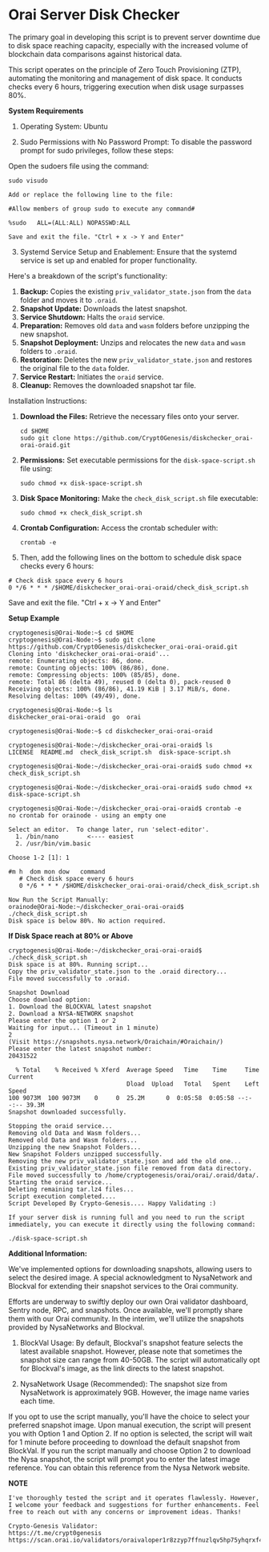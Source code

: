 # Orai Server Disk Checker

The primary goal in developing this script is to prevent server downtime due to disk space reaching capacity, especially with the increased volume of blockchain data comparisons against historical data.

This script operates on the principle of Zero Touch Provisioning (ZTP), automating the monitoring and management of disk space. It conducts checks every 6 hours, triggering execution when disk usage surpasses 80%.

**System Requirements**

1) Operating System: Ubuntu

2) Sudo Permissions with No Password Prompt:
To disable the password prompt for sudo privileges, follow these steps:

Open the sudoers file using the command: 
```
sudo visudo

Add or replace the following line to the file:

#Allow members of group sudo to execute any command#

%sudo   ALL=(ALL:ALL) NOPASSWD:ALL

Save and exit the file. "Ctrl + x -> Y and Enter"
```
3) Systemd Service Setup and Enablement:
Ensure that the systemd service is set up and enabled for proper functionality.

Here's a breakdown of the script's functionality:

1. **Backup:** Copies the existing `priv_validator_state.json` from the `data` folder and moves it to `.oraid`.
2. **Snapshot Update:** Downloads the latest snapshot.
3. **Service Shutdown:** Halts the `oraid` service.
4. **Preparation:** Removes old `data` and `wasm` folders before unzipping the new snapshot.
5. **Snapshot Deployment:** Unzips and relocates the new `data` and `wasm` folders to `.oraid`.
6. **Restoration:** Deletes the new `priv_validator_state.json` and restores the original file to the `data` folder.
7. **Service Restart:** Initiates the `oraid` service.
8. **Cleanup:** Removes the downloaded snapshot tar file.

Installation Instructions:

1. **Download the Files:** Retrieve the necessary files onto your server.
   ```
   cd $HOME
   sudo git clone https://github.com/Crypt0Genesis/diskchecker_orai-orai-oraid.git
   ```
2. **Permissions:** Set executable permissions for the `disk-space-script.sh` file using:
   ```
   sudo chmod +x disk-space-script.sh
   ```

3. **Disk Space Monitoring:** Make the `check_disk_script.sh` file executable:
   ```
   sudo chmod +x check_disk_script.sh
   ```

4. **Crontab Configuration:** Access the crontab scheduler with:
   ```
   crontab -e
   ```
 5.  Then, add the following lines on the bottom to schedule disk space checks every 6 hours:
   ```
   # Check disk space every 6 hours
   0 */6 * * * /$HOME/diskchecker_orai-orai-oraid/check_disk_script.sh
   ```
Save and exit the file. "Ctrl + x -> Y and Enter"


**Setup Example**

```
cryptogenesis@Orai-Node:~$ cd $HOME
cryptogenesis@Orai-Node:~$ sudo git clone https://github.com/Crypt0Genesis/diskchecker_orai-orai-oraid.git
Cloning into 'diskchecker_orai-orai-oraid'...
remote: Enumerating objects: 86, done.
remote: Counting objects: 100% (86/86), done.
remote: Compressing objects: 100% (85/85), done.
remote: Total 86 (delta 49), reused 0 (delta 0), pack-reused 0
Receiving objects: 100% (86/86), 41.19 KiB | 3.17 MiB/s, done.
Resolving deltas: 100% (49/49), done.

cryptogenesis@Orai-Node:~$ ls
diskchecker_orai-orai-oraid  go  orai 

cryptogenesis@Orai-Node:~$ cd diskchecker_orai-orai-oraid

cryptogenesis@Orai-Node:~/diskchecker_orai-orai-oraid$ ls
LICENSE  README.md  check_disk_script.sh  disk-space-script.sh

cryptogenesis@Orai-Node:~/diskchecker_orai-orai-oraid$ sudo chmod +x check_disk_script.sh

cryptogenesis@Orai-Node:~/diskchecker_orai-orai-oraid$ sudo chmod +x disk-space-script.sh

cryptogenesis@Orai-Node:~/diskchecker_orai-orai-oraid$ crontab -e
no crontab for orainode - using an empty one

Select an editor.  To change later, run 'select-editor'.
  1. /bin/nano        <---- easiest
  2. /usr/bin/vim.basic

Choose 1-2 [1]: 1

#m h  dom mon dow   command
   # Check disk space every 6 hours
   0 */6 * * * /$HOME/diskchecker_orai-orai-oraid/check_disk_script.sh

Now Run the Script Manually:
orainode@Orai-Node:~/diskchecker_orai-orai-oraid$ ./check_disk_script.sh
Disk space is below 80%. No action required.
```


**If Disk Space reach at 80% or Above**
```
cryptogenesis@Orai-Node:~/diskchecker_orai-orai-oraid$ ./check_disk_script.sh
Disk space is at 80%. Running script...
Copy the priv_validator_state.json to the .oraid directory...
File moved successfully to .oraid.

Snapshot Download
Choose download option:
1. Download the BLOCKVAL latest snapshot
2. Download a NYSA-NETWORK snapshot 
Please enter the option 1 or 2
Waiting for input... (Timeout in 1 minute)
2
(Visit https://snapshots.nysa.network/Oraichain/#Oraichain/)
Please enter the latest snapshot number:
20431522

  % Total    % Received % Xferd  Average Speed   Time    Time     Time  Current
                                 Dload  Upload   Total   Spent    Left  Speed
100 9073M  100 9073M    0     0  25.2M      0  0:05:58  0:05:58 --:--:-- 39.3M
Snapshot downloaded successfully.

Stopping the oraid service...
Removing old Data and Wasm folders...
Removed old Data and Wasm folders...
Unzipping the new Snapshot Folders...
New Snapshot Folders unzipped successfully.
Removing the new priv_validator_state.json and add the old one...
Existing priv_validator_state.json file removed from data directory.
File moved successfully to /home/cryptogenesis/orai/orai/.oraid/data/.
Starting the oraid service...
Deleting remaining tar.lz4 files...
Script execution completed....
Script Developed By Crypto-Genesis.... Happy Validating :)
```


```
If your server disk is running full and you need to run the script immediately, you can execute it directly using the following command:

./disk-space-script.sh
```

**Additional Information:**

We've implemented options for downloading snapshots, allowing users to select the desired image. A special acknowledgment to NysaNetwork and Blockval for extending their snapshot services to the Orai community.

Efforts are underway to swiftly deploy our own Orai validator dashboard, Sentry node, RPC, and snapshots. Once available, we'll promptly share them with our Orai community. In the interim, we'll utilize the snapshots provided by NysaNetworks and Blockval.

1. BlockVal Usage:
   By default, Blockval's snapshot feature selects the latest available snapshot. However, please note that sometimes the snapshot size can range from 40-50GB.
   The script will automatically opt for Blockval's image, as the link directs to the latest snapshot. 

2. NysaNetwork Usage (Recommended):
   The snapshot size from NysaNetwork is approximately 9GB. However, the image name varies each time.
 

If you opt to use the script manually, you'll have the choice to select your preferred snapshot image. Upon manual execution, the script will present you with Option 1 and Option 2. If no option is selected, the script will wait for 1 minute before proceeding to download the default snapshot from BlockVal.
If you run the script manually and choose Option 2 to download the Nysa snapshot, the script will prompt you to enter the latest image reference. You can obtain this reference from the Nysa Network website.


**NOTE**
```
I've thoroughly tested the script and it operates flawlessly. However, I welcome your feedback and suggestions for further enhancements. Feel free to reach out with any concerns or improvement ideas. Thanks!

Crypto-Genesis Validator:
https://t.me/crypt0genesis
https://scan.orai.io/validators/oraivaloper1r8zzyp7ffnuzlqv5hp75yhqrxf4g9fad532p7h
```
